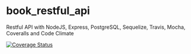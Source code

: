 # book_restful_api
Restful API with NodeJS, Express, PostgreSQL, Sequelize, Travis, Mocha, Coveralls and Code Climate

[![Coverage Status](https://coveralls.io/repos/github/saurabhsingh121/book_restful_api/badge.svg?branch=master)](https://coveralls.io/github/saurabhsingh121/book_restful_api?branch=master)
